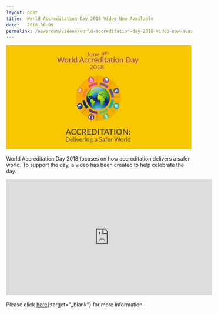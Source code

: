 ```yaml
---
layout: post
title:  World Accreditation Day 2018 Video Now Available
date:   2018-06-09
permalink: /newsroom/videos/world-accreditation-day-2018-video-now-available
---
```


![World Accreditation Day 2018](/images/press-release/documents/world-accreditation-day-2018.png)

World Accreditation Day 2018 focuses on how accreditation delivers a safer world. To support the day, a video has been created to help celebrate the day.

<div class="bp-youtube">
      <iframe width="560" height="315" src="https://www.youtube.com/embed/douGB7pLlYc" frameborder="0" allow="autoplay; encrypted-media" allowfullscreen></iframe>
</div>

Please click [here](https://www.iaf.nu/articles/World_Accreditation_Day_2018_Video_Now_Available/554){:target="_blank"} for more information.
